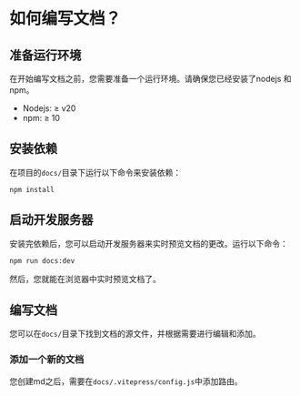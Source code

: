 # 如何编写文档？

## 准备运行环境

在开始编写文档之前，您需要准备一个运行环境。请确保您已经安装了nodejs 和 npm。

- Nodejs: ≥ v20
- npm: ≥ 10

## 安装依赖

在项目的`docs/`目录下运行以下命令来安装依赖：

```
npm install
```

## 启动开发服务器

安装完依赖后，您可以启动开发服务器来实时预览文档的更改。运行以下命令：

```
npm run docs:dev
```

然后，您就能在浏览器中实时预览文档了。

## 编写文档

您可以在`docs/`目录下找到文档的源文件，并根据需要进行编辑和添加。

### 添加一个新的文档

您创建md之后，需要在`docs/.vitepress/config.js`中添加路由。